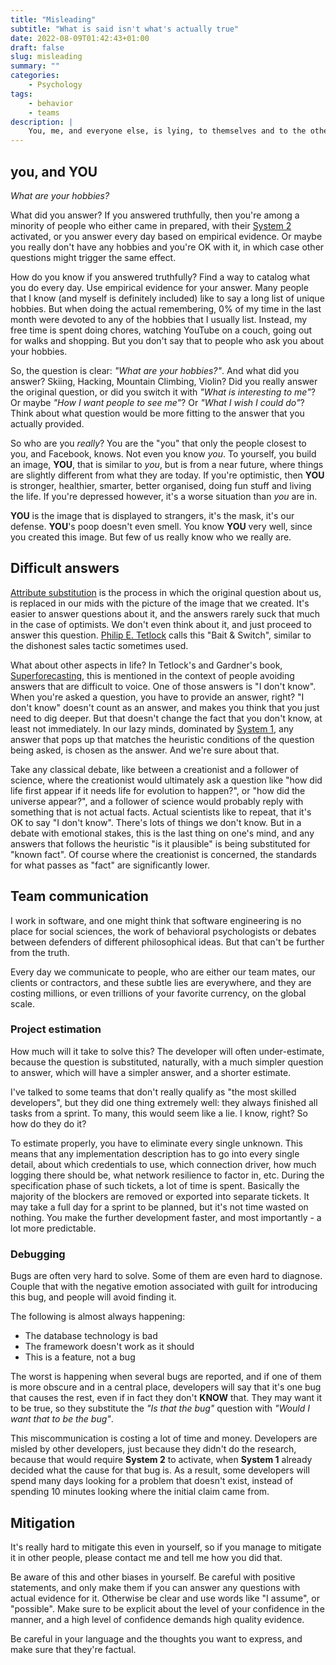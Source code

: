 ```yaml
---
title: "Misleading"
subtitle: "What is said isn't what's actually true"
date: 2022-08-09T01:42:43+01:00
draft: false
slug: misleading
summary: ""
categories:
    - Psychology
tags:
    - behavior
    - teams
description: |
    You, me, and everyone else, is lying, to themselves and to the others. Why is it bad and how can it be mitigated?
---
```


## you, and YOU

*What are your hobbies?*

What did you answer? If you answered truthfully, then you're among a minority of people who either came in prepared, with their [System 2](https://en.wikipedia.org/wiki/Thinking,_Fast_and_Slow) activated, or you answer every day based on empirical evidence. Or maybe you really don't have any hobbies and you're OK with it, in which case other questions might trigger the same effect.

How do you know if you answered truthfully? Find a way to catalog what you do every day. Use empirical evidence for your answer. Many people that I know (and myself is definitely included) like to say a long list of unique hobbies. But when doing the actual remembering, 0% of my time in the last month were devoted to any of the hobbies that I usually list. Instead, my free time is spent doing chores, watching YouTube on a couch, going out for walks and shopping. But you don't say that to people who ask you about your hobbies.

So, the question is clear: *"What are your hobbies?"*. And what did you answer? Skiing, Hacking, Mountain Climbing, Violin? Did you really answer the original question, or did you switch it with *"What is interesting to me"*? Or maybe *"How I want people to see me"*? Or *"What I wish I could do"*? Think about what question would be more fitting to the answer that you actually provided.

So who are you *really*? You are the "you" that only the people closest to you, and Facebook, knows. Not even you know *you*. To yourself, you build an image, **YOU**, that is similar to *you*, but is from a near future, where things are slightly different from what they are today. If you're optimistic, then **YOU** is stronger, healthier, smarter, better organised, doing fun stuff and living the life. If you're depressed however, it's a worse situation than *you* are in.

**YOU** is the image that is displayed to strangers, it's the mask, it's our defense. **YOU**'s poop doesn't even smell. You know **YOU** very well, since you created this image. But few of us really know who we really are.

## Difficult answers

[Attribute substitution](https://en.wikipedia.org/wiki/Attribute_substitution) is the process in which the original question about us, is replaced in our mids with the picture of the image that we created. It's easier to answer questions about it, and the answers rarely suck that much in the case of optimists. We don't even think about it, and just proceed to answer this question. [Philip E. Tetlock](https://en.wikipedia.org/wiki/Philip_E._Tetlock) calls this "Bait & Switch", similar to the dishonest sales tactic sometimes used.

What about other aspects in life? In Tetlock's and Gardner's book, [Superforecasting](https://www.goodreads.com/book/show/23995360-superforecasting), this is mentioned in the context of people avoiding answers that are difficult to voice. One of those answers is "I don't know". When you're asked a question, you have to provide an answer, right? "I don't know" doesn't count as an answer, and makes you think that you just need to dig deeper. But that doesn't change the fact that you don't know, at least not immediately. In our lazy minds, dominated by [System 1](https://en.wikipedia.org/wiki/Thinking,_Fast_and_Slow), any answer that pops up that matches the heuristic conditions of the question being asked, is chosen as the answer. And we're sure about that.

Take any classical debate, like between a creationist and a follower of science, where the creationist would ultimately ask a question like "how did life first appear if it needs life for evolution to happen?", or "how did the universe appear?", and a follower of science would probably reply with something that is not actual facts. Actual scientists like to repeat, that it's OK to say "I don't know". There's lots of things we don't know. But in a debate with emotional stakes, this is the last thing on one's mind, and any answers that follows the heuristic "is it plausible" is being substituted for "known fact". Of course where the creationist is concerned, the standards for what passes as "fact" are significantly lower.

## Team communication

I work in software, and one might think that software engineering is no place for social sciences, the work of behavioral psychologists or debates between defenders of different philosophical ideas. But that can't be further from the truth.

Every day we communicate to people, who are either our team mates, our clients or contractors, and these subtle lies are everywhere, and they are costing millions, or even trillions of your favorite currency, on the global scale.

### Project estimation

How much will it take to solve this? The developer will often under-estimate, because the question is substituted, naturally, with a much simpler question to answer, which will have a simpler answer, and a shorter estimate.

I've talked to some teams that don't really qualify as "the most skilled developers", but they did one thing extremely well: they always finished all tasks from a sprint. To many, this would seem like a lie. I know, right? So how do they do it?

To estimate properly, you have to eliminate every single unknown. This means that any implementation description has to go into every single detail, about which credentials to use, which connection driver, how much logging there should be, what network resilience to factor in, etc. During the specification phase of such tickets, a lot of time is spent. Basically the majority of the blockers are removed or exported into separate tickets. It may take a full day for a sprint to be planned, but it's not time wasted on nothing. You make the further development faster, and most importantly - a lot more predictable.

### Debugging

Bugs are often very hard to solve. Some of them are even hard to diagnose. Couple that with the negative emotion associated with guilt for introducing this bug, and people will avoid finding it.

The following is almost always happening:

* The database technology is bad
* The framework doesn't work as it should
* This is a feature, not a bug

The worst is happening when several bugs are reported, and if one of them is more obscure and in a central place, developers will say that it's one bug that causes the rest, even if in fact they don't **KNOW** that. They may want it to be true, so they substitute the *"Is that the bug"* question with *"Would I want that to be the bug"*.

This miscommunication is costing a lot of time and money. Developers are misled by other developers, just because they didn't do the research, because that would require **System 2** to activate, when **System 1** already decided what the cause for that bug is. As a result, some developers will spend many days looking for a problem that doesn't exist, instead of spending 10 minutes looking where the initial claim came from.

## Mitigation

It's really hard to mitigate this even in yourself, so if you manage to mitigate it in other people, please contact me and tell me how you did that.

Be aware of this and other biases in yourself. Be careful with positive statements, and only make them if you can answer any questions with actual evidence for it. Otherwise be clear and use words like "I assume", or "possible". Make sure to be explicit about the level of your confidence in the manner, and a high level of confidence demands high quality evidence.

Be careful in your language and the thoughts you want to express, and make sure that they're factual.
